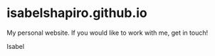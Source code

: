 # isabelshapiro.github.io

My personal website. If you would like to work with me, get in touch!

Isabel
